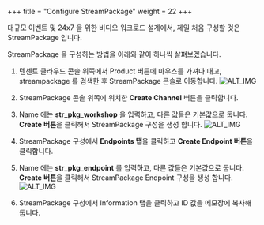 +++
title = "Configure StreamPackage"
weight = 22
+++

대규모 이벤트 및 24x7 을 위한 비디오 워크로드 설계에서, 제일 처음 구성할 것은 StreamPackage 입니다.

StreamPackage 을 구성하는 방법을 아래와 같이 하나씩 살펴보겠습니다.

1. 텐센트 클라우드 콘솔 위쪽에서 Product 버튼에 마우스를 가져다 대고, streampackage 를 검색한 후 StreamPackage 콘솔로 이동합니다.
![ALT_IMG](/images/stream-css/console-streampackage.png?width=40vw&classes=left)

2. StreamPackage 콘솔 위쪽에 위치한 **Create Channel** 버튼을 클릭합니다.

3. Name 에는 **str_pkg_workshop** 을 입력하고, 다른 값들은 기본값으로 둡니다. **Create 버튼**을 클릭해서 StreamPackage 구성을 생성 합니다.
![ALT_IMG](/images/stream-css/1-1-str-pkg-config.png?width=40vw&classes=left)

4. StreamPackage 구성에서 **Endpoints 탭**을 클릭하고 **Create Endpoint 버튼**을 클릭합니다.

5. Name 에는 **str_pkg_endpoint** 를 입력하고, 다른 값들은 기본값으로 둡니다. **Create 버튼**을 클릭해서 StreamPackage Endpoint 구성을 생성 합니다.
![ALT_IMG](/images/stream-css/1-2-str-pkg-endpoint.png?width=40vw&classes=left)

6. StreamPackage 구성에서 Information 탭을 클릭하고 ID 값을 메모장에 복사해 둡니다.